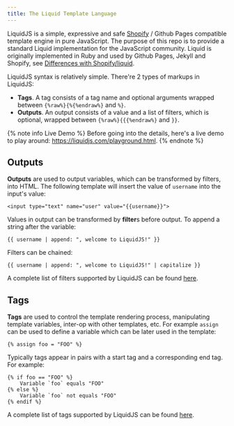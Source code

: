 ```yaml
---
title: The Liquid Template Language
---
```


LiquidJS is a simple, expressive and safe [Shopify][shopify/liquid] / Github Pages compatible template engine in pure JavaScript. The purpose of this repo is to provide a standard Liquid implementation for the JavaScript community. Liquid is originally implemented in Ruby and used by Github Pages, Jekyll and Shopify, see [Differences with Shopify/liquid][diff].

LiquidJS syntax is relatively simple. There're 2 types of markups in LiquidJS:

- **Tags**. A tag consists of a tag name and optional arguments wrapped between `{%raw%}{%{%endraw%}` and `%}`.
- **Outputs**. An output consists of a value and a list of filters, which is optional, wrapped between `{%raw%}{{{%endraw%}` and `}}`.

{% note info Live Demo %}
Before going into the details, here's a live demo to play around: <https://liquidjs.com/playground.html>.
{% endnote %}

## Outputs

**Outputs** are used to output variables, which can be transformed by filters, into HTML. The following template will insert the value of `username` into the input's value:

```liquid
<input type="text" name="user" value="{{username}}">
```

Values in output can be transformed by **filter**s before output. To append a string after the variable:

```liquid
{{ username | append: ", welcome to LiquidJS!" }}
```

Filters can be chained:

```liquid
{{ username | append: ", welcome to LiquidJS!" | capitalize }}
```

A complete list of filters supported by LiquidJS can be found [here](../filters/overview.html).

## Tags

**Tags** are used to control the template rendering process, manipulating template variables, inter-op with other templates, etc. For example `assign` can be used to define a variable which can be later used in the template:

```liquid
{% assign foo = "FOO" %}
```

Typically tags appear in pairs with a start tag and a corresponding end tag. For example:

```liquid
{% if foo == "FOO" %}
    Variable `foo` equals "FOO"
{% else %}
    Variable `foo` not equals "FOO"
{% endif %}
```

A complete list of tags supported by LiquidJS can be found [here](../tags/overview.html).

[shopify/liquid]: https://github.com/Shopify/liquid
[diff]: ./differences.html
